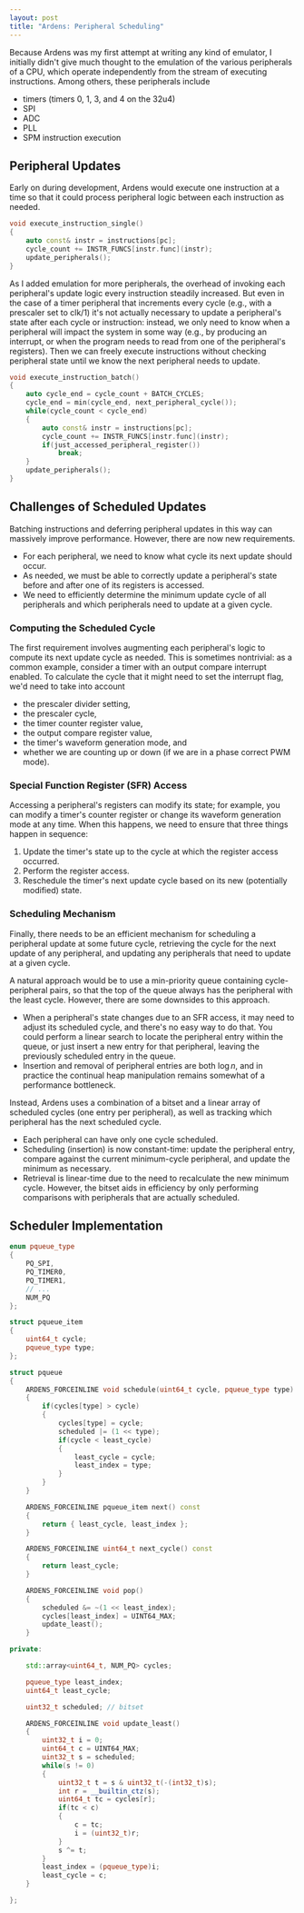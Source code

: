 ```yaml
---
layout: post
title: "Ardens: Peripheral Scheduling"
---
```


Because Ardens was my first attempt at writing any kind of emulator, I initially didn't give much thought to the emulation of the various peripherals of a CPU, which operate independently from the stream of executing instructions. Among others, these peripherals include

- timers (timers 0, 1, 3, and 4 on the 32u4)
- SPI
- ADC
- PLL
- SPM instruction execution

## Peripheral Updates

Early on during development, Ardens would execute one instruction at a time so that it could process peripheral logic between each instruction as needed.

```cpp
void execute_instruction_single()
{
    auto const& instr = instructions[pc];
    cycle_count += INSTR_FUNCS[instr.func](instr);
    update_peripherals();
}
```



As I added emulation for more peripherals, the overhead of invoking each peripheral's update logic every instruction steadily increased. But even in the case of a timer peripheral that increments every cycle (e.g., with a prescaler set to clk/1) it's not actually necessary to update a peripheral's state after each cycle or instruction: instead, we only need to know when a peripheral will impact the system in some way (e.g., by producing an interrupt, or when the program needs to read from one of the peripheral's registers). Then we can freely execute instructions without checking peripheral state until we know the next peripheral needs to update.

```cpp
void execute_instruction_batch()
{
    auto cycle_end = cycle_count + BATCH_CYCLES;
    cycle_end = min(cycle_end, next_peripheral_cycle());
    while(cycle_count < cycle_end)
    {
        auto const& instr = instructions[pc];
        cycle_count += INSTR_FUNCS[instr.func](instr);
        if(just_accessed_peripheral_register())
            break;
    }
    update_peripherals();
}
```

## Challenges of Scheduled Updates

Batching instructions and deferring peripheral updates in this way can massively improve performance. However, there are now new requirements.

- For each peripheral, we need to know what cycle its next update should occur.
- As needed, we must be able to correctly update a peripheral's state before and after one of its registers is accessed.
- We need to efficiently determine the minimum update cycle of all peripherals and which peripherals need to update at a given cycle.

### Computing the Scheduled Cycle

The first requirement involves augmenting each peripheral's logic to compute its next update cycle as needed. This is sometimes nontrivial: as a common example, consider a timer with an output compare interrupt enabled. To calculate the cycle that it might need to set the interrupt flag, we'd need to take into account

- the prescaler divider setting,
- the prescaler cycle,
- the timer counter register value,
- the output compare register value,
- the timer's waveform generation mode, and
- whether we are counting up or down (if we are in a phase correct PWM mode).

### Special Function Register (SFR) Access

Accessing a peripheral's registers can modify its state; for example, you can modify a timer's counter register or change its waveform generation mode at any time. When this happens, we need to ensure that three things happen in sequence:

1. Update the timer's state up to the cycle at which the register access occurred.
2. Perform the register access.
3. Reschedule the timer's next update cycle based on its new (potentially modified) state.

### Scheduling Mechanism

Finally, there needs to be an efficient mechanism for scheduling a peripheral update at some future cycle, retrieving the cycle for the next update of any peripheral, and updating any peripherals that need to update at a given cycle.

A natural approach would be to use a min-priority queue containing cycle-peripheral pairs, so that the top of the queue always has the peripheral with the least cycle. However, there are some downsides to this approach.

- When a peripheral's state changes due to an SFR access, it may need to adjust its scheduled cycle, and there's no easy way to do that. You could perform a linear search to locate the peripheral entry within the queue, or just insert a new entry for that peripheral, leaving the previously scheduled entry in the queue.
- Insertion and removal of peripheral entries are both $\log n$, and in practice the continual heap manipulation remains somewhat of a performance bottleneck.

Instead, Ardens uses a combination of a bitset and a linear array of scheduled cycles (one entry per peripheral), as well as tracking which peripheral has the next scheduled cycle.

- Each peripheral can have only one cycle scheduled.
- Scheduling (insertion) is now constant-time: update the peripheral entry, compare against the current minimum-cycle peripheral, and update the minimum as necessary.
- Retrieval is linear-time due to the need to recalculate the new minimum cycle. However, the bitset aids in efficiency by only performing comparisons with peripherals that are actually scheduled.

## Scheduler Implementation

```cpp
enum pqueue_type
{
    PQ_SPI,
    PQ_TIMER0,
    PQ_TIMER1,
    // ...
    NUM_PQ
};

struct pqueue_item
{
    uint64_t cycle;
    pqueue_type type;
};

struct pqueue
{
    ARDENS_FORCEINLINE void schedule(uint64_t cycle, pqueue_type type)
    {
        if(cycles[type] > cycle)
        {
            cycles[type] = cycle;
            scheduled |= (1 << type);
            if(cycle < least_cycle)
            {
                least_cycle = cycle;
                least_index = type;
            }
        }
    }

    ARDENS_FORCEINLINE pqueue_item next() const
    {
        return { least_cycle, least_index };
    }

    ARDENS_FORCEINLINE uint64_t next_cycle() const
    {
        return least_cycle;
    }

    ARDENS_FORCEINLINE void pop()
    {
        scheduled &= ~(1 << least_index);
        cycles[least_index] = UINT64_MAX;
        update_least();
    }

private:

    std::array<uint64_t, NUM_PQ> cycles;

    pqueue_type least_index;
    uint64_t least_cycle;

    uint32_t scheduled; // bitset

    ARDENS_FORCEINLINE void update_least()
    {
        uint32_t i = 0;
        uint64_t c = UINT64_MAX;
        uint32_t s = scheduled;
        while(s != 0)
        {
            uint32_t t = s & uint32_t(-(int32_t)s);
            int r = __builtin_ctz(s);
            uint64_t tc = cycles[r];
            if(tc < c)
            {
                c = tc;
                i = (uint32_t)r;
            }
            s ^= t;
        }
        least_index = (pqueue_type)i;
        least_cycle = c;
    }

};
```